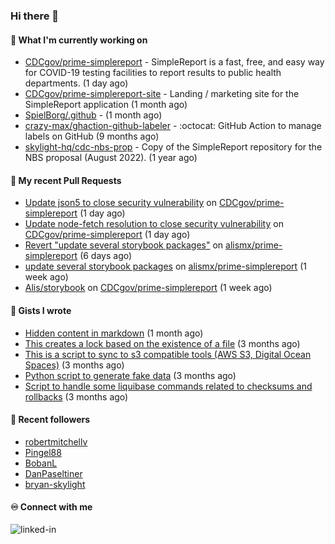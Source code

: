 ### Hi there 👋

#### 🚀 What I'm currently working on

- [CDCgov/prime-simplereport](https://github.com/CDCgov/prime-simplereport) - SimpleReport is a fast, free, and easy way for COVID-19 testing facilities to report results to public health departments. (1 day ago)
- [CDCgov/prime-simplereport-site](https://github.com/CDCgov/prime-simplereport-site) - Landing / marketing site for the SimpleReport application (1 month ago)
- [SpielBorg/.github](https://github.com/SpielBorg/.github) -  (1 month ago)
- [crazy-max/ghaction-github-labeler](https://github.com/crazy-max/ghaction-github-labeler) - :octocat: GitHub Action to manage labels on GitHub (9 months ago)
- [skylight-hq/cdc-nbs-prop](https://github.com/skylight-hq/cdc-nbs-prop) - Copy of the SimpleReport repository for the NBS proposal (August 2022). (1 year ago)

#### 🔨 My recent Pull Requests

- [Update json5 to close security vulnerability](https://github.com/CDCgov/prime-simplereport/pull/6234) on [CDCgov/prime-simplereport](https://github.com/CDCgov/prime-simplereport) (1 day ago)
- [Update node-fetch resolution to close security vulnerability](https://github.com/CDCgov/prime-simplereport/pull/6233) on [CDCgov/prime-simplereport](https://github.com/CDCgov/prime-simplereport) (1 day ago)
- [Revert &#34;update several storybook packages&#34;](https://github.com/alismx/prime-simplereport/pull/20) on [alismx/prime-simplereport](https://github.com/alismx/prime-simplereport) (6 days ago)
- [update several storybook packages](https://github.com/alismx/prime-simplereport/pull/19) on [alismx/prime-simplereport](https://github.com/alismx/prime-simplereport) (1 week ago)
- [Alis/storybook](https://github.com/CDCgov/prime-simplereport/pull/6207) on [CDCgov/prime-simplereport](https://github.com/CDCgov/prime-simplereport) (1 week ago)

#### 📓 Gists I wrote

- [Hidden content in markdown](https://gist.github.com/cffeb79c933f98279c46906f390fd3a0) (1 month ago)
- [This creates a lock based on the existence of a file](https://gist.github.com/6bb524c02a636a478f49d7387f57869b) (3 months ago)
- [This is a script to sync to s3 compatible tools (AWS S3, Digital Ocean Spaces)](https://gist.github.com/7a42ab3b5203a9eca579f0a80a9dc63b) (3 months ago)
- [Python script to generate fake data](https://gist.github.com/ea13a03b628e2d682334c0adf38400c5) (3 months ago)
- [Script to handle some liquibase commands related to checksums and rollbacks](https://gist.github.com/ac68b4781c7c500bf5c2aa9bd4aaff7c) (3 months ago)

#### 👯 Recent followers

- [robertmitchellv](https://github.com/robertmitchellv)
- [Pingel88](https://github.com/Pingel88)
- [BobanL](https://github.com/BobanL)
- [DanPaseltiner](https://github.com/DanPaseltiner)
- [bryan-skylight](https://github.com/bryan-skylight)

#### ♾️ Connect with me
[<img align="left" alt="linked-in" src="https://img.shields.io/badge/linkedin-%230077B5.svg?&style=for-the-badge&logo=linkedin&logoColor=white" />](https://www.linkedin.com/in/alismx)
